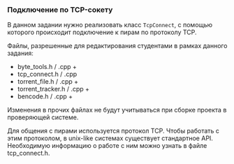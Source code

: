 ### Подключение по TCP-сокету

В данном задании нужно реализовать класс `TcpConnect`, с помощью которого происходит подключение к пирам по протоколу TCP.

Файлы, разрешенные для редактирования студентами в рамках данного задания:
- byte_tools.h / .cpp +
- tcp_connect.h / .cpp
- torrent_file.h / .cpp  +
- torrent_tracker.h / .cpp +
- bencode.h / .cpp +

Изменения в прочих файлах не будут учитываться при сборке проекта в проверяющей системе.

Для общения с пирами используется протокол TCP.
Чтобы работать с этим протоколом, в unix-like системах существует стандартное API. Необходимую информацию о работе с ним
можно узнать в файле tcp_connect.h.